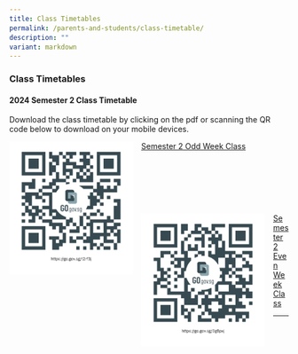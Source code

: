 ```yaml
---
title: Class Timetables
permalink: /parents-and-students/class-timetable/
description: ""
variant: markdown
---
```

### Class Timetables

#### 2024 Semester 2 Class Timetable
Download the class timetable by clicking on the pdf or scanning the QR code below to download on your mobile devices.

<img src="/images/Class%20Timetables/sss_timetable_2024_sem2_odd.png" style="width:223px;height:240px;margin-right:15px;" align="left">

[Semester 2 Odd Week Class](/files/Parents%20and%20Students/2024_semester_1_timetable_odd_week_class.pdf)



<br> <br> <br> <br> <br>

<img src="/images/Class%20Timetables/sss_timetable_2024_sem2_even.png" style="width:223px;height:240px;margin-right:15px;" align="left">

[Semester 2 Even Week Class](/files/Parents%20and%20Students/2024_semester_1_timetable_even_week_class.pdf)

<hr>